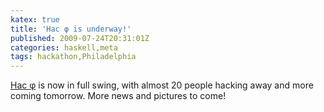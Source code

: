 ```yaml
---
katex: true
title: 'Hac φ is underway!'
published: 2009-07-24T20:31:01Z
categories: haskell,meta
tags: hackathon,Philadelphia
---
```


<a href="http://haskell.org/haskellwiki/Hac_%CF%86">Hac φ</a> is now in full swing, with almost 20 people hacking away and more coming tomorrow.  More news and pictures to come!

